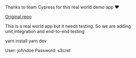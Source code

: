 Thanks to team Cypress for this real world demo app ❤️

<a href="https://github.com/cypress-io/cypress-realworld-app">Original repo</a>

This is a real world app but it needs testing.
So we are adding unit,integration and end-to-end testing

yarn install
yarn dev

User: johndoe
Password: s3cret
